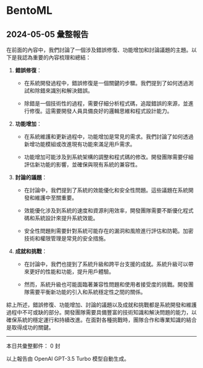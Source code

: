 # BentoML

## 2024-05-05 彙整報告

在前面的內容中，我們討論了一個涉及錯誤修復、功能增加和討論議題的主題。以下是我認為重要的內容梳理和總結：



1. **錯誤修復**：

   - 在系統開發過程中，錯誤修復是一個關鍵的步驟。我們提到了如何透過測試和除錯來識別和解決錯誤。

   - 除錯是一個技術性的過程，需要仔細分析程式碼，追蹤錯誤的來源，並進行修復。這需要開發人員具備良好的邏輯思維和程式設計能力。



2. **功能增加**：

   - 在系統維護和更新過程中，功能增加是常見的需求。我們討論了如何透過新增功能模組或改進現有功能來滿足用戶需求。

   - 功能增加可能涉及到系統架構的調整和程式碼的修改。開發團隊需要仔細評估新功能的影響，並確保與現有系統的兼容性。



3. **討論的議題**：

   - 在討論中，我們提到了系統的效能優化和安全性問題。這些議題在系統開發和維護中至關重要。

   - 效能優化涉及到系統的速度和資源利用效率，開發團隊需要不斷優化程式碼和系統設計來提升系統效能。

   - 安全性問題則需要針對系統可能存在的漏洞和風險進行評估和防範。加密技術和權限管理是常見的安全措施。



4. **成就和挑戰**：

   - 在討論中，我們也提到了系統升級和跨平台支援的成就。系統升級可以帶來更好的性能和功能，提升用戶體驗。

   - 然而，系統升級也可能面臨著兼容性問題和使用者接受度的挑戰。開發團隊需要平衡新功能的引入和系統穩定性之間的關係。



綜上所述，錯誤修復、功能增加、討論的議題以及成就和挑戰都是系統開發和維護過程中不可或缺的部分。開發團隊需要具備豐富的技術知識和解決問題的能力，以確保系統的穩定運行和持續改進。在面對各種挑戰時，團隊合作和專業知識的結合是取得成功的關鍵。



---



本日共彙整郵件： 0 封



以上報告由 OpenAI GPT-3.5 Turbo 模型自動生成。